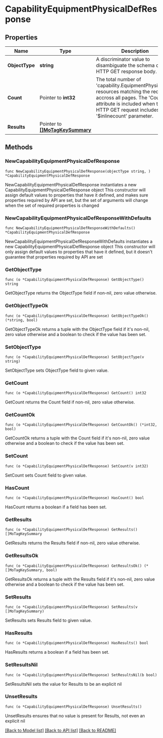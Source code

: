 # CapabilityEquipmentPhysicalDefResponse

## Properties

Name | Type | Description | Notes
------------ | ------------- | ------------- | -------------
**ObjectType** | **string** | A discriminator value to disambiguate the schema of a HTTP GET response body. | 
**Count** | Pointer to **int32** | The total number of &#39;capability.EquipmentPhysicalDef&#39; resources matching the request, accross all pages. The &#39;Count&#39; attribute is included when the HTTP GET request includes the &#39;$inlinecount&#39; parameter. | [optional] 
**Results** | Pointer to [**[]MoTagKeySummary**](mo.TagKeySummary.md) |  | [optional] 

## Methods

### NewCapabilityEquipmentPhysicalDefResponse

`func NewCapabilityEquipmentPhysicalDefResponse(objectType string, ) *CapabilityEquipmentPhysicalDefResponse`

NewCapabilityEquipmentPhysicalDefResponse instantiates a new CapabilityEquipmentPhysicalDefResponse object
This constructor will assign default values to properties that have it defined,
and makes sure properties required by API are set, but the set of arguments
will change when the set of required properties is changed

### NewCapabilityEquipmentPhysicalDefResponseWithDefaults

`func NewCapabilityEquipmentPhysicalDefResponseWithDefaults() *CapabilityEquipmentPhysicalDefResponse`

NewCapabilityEquipmentPhysicalDefResponseWithDefaults instantiates a new CapabilityEquipmentPhysicalDefResponse object
This constructor will only assign default values to properties that have it defined,
but it doesn't guarantee that properties required by API are set

### GetObjectType

`func (o *CapabilityEquipmentPhysicalDefResponse) GetObjectType() string`

GetObjectType returns the ObjectType field if non-nil, zero value otherwise.

### GetObjectTypeOk

`func (o *CapabilityEquipmentPhysicalDefResponse) GetObjectTypeOk() (*string, bool)`

GetObjectTypeOk returns a tuple with the ObjectType field if it's non-nil, zero value otherwise
and a boolean to check if the value has been set.

### SetObjectType

`func (o *CapabilityEquipmentPhysicalDefResponse) SetObjectType(v string)`

SetObjectType sets ObjectType field to given value.


### GetCount

`func (o *CapabilityEquipmentPhysicalDefResponse) GetCount() int32`

GetCount returns the Count field if non-nil, zero value otherwise.

### GetCountOk

`func (o *CapabilityEquipmentPhysicalDefResponse) GetCountOk() (*int32, bool)`

GetCountOk returns a tuple with the Count field if it's non-nil, zero value otherwise
and a boolean to check if the value has been set.

### SetCount

`func (o *CapabilityEquipmentPhysicalDefResponse) SetCount(v int32)`

SetCount sets Count field to given value.

### HasCount

`func (o *CapabilityEquipmentPhysicalDefResponse) HasCount() bool`

HasCount returns a boolean if a field has been set.

### GetResults

`func (o *CapabilityEquipmentPhysicalDefResponse) GetResults() []MoTagKeySummary`

GetResults returns the Results field if non-nil, zero value otherwise.

### GetResultsOk

`func (o *CapabilityEquipmentPhysicalDefResponse) GetResultsOk() (*[]MoTagKeySummary, bool)`

GetResultsOk returns a tuple with the Results field if it's non-nil, zero value otherwise
and a boolean to check if the value has been set.

### SetResults

`func (o *CapabilityEquipmentPhysicalDefResponse) SetResults(v []MoTagKeySummary)`

SetResults sets Results field to given value.

### HasResults

`func (o *CapabilityEquipmentPhysicalDefResponse) HasResults() bool`

HasResults returns a boolean if a field has been set.

### SetResultsNil

`func (o *CapabilityEquipmentPhysicalDefResponse) SetResultsNil(b bool)`

 SetResultsNil sets the value for Results to be an explicit nil

### UnsetResults
`func (o *CapabilityEquipmentPhysicalDefResponse) UnsetResults()`

UnsetResults ensures that no value is present for Results, not even an explicit nil

[[Back to Model list]](../README.md#documentation-for-models) [[Back to API list]](../README.md#documentation-for-api-endpoints) [[Back to README]](../README.md)


